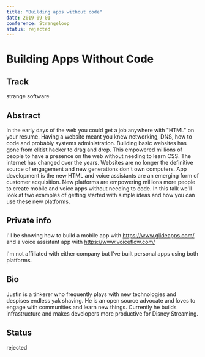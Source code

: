 ```yaml
---
title: "Building apps without code"
date: 2019-09-01
conference: Strangeloop
status: rejected
---
```


# Building Apps Without Code

## Track
strange software

## Abstract
In the early days of the web you could get a job anywhere with "HTML" on your resume. Having a website meant you knew networking, DNS, how to code and probably systems administration. Building basic websites has gone from elitist hacker to drag and drop. This empowered millions of people to have a presence on the web without needing to learn CSS.
The internet has changed over the years. Websites are no longer the definitive source of engagement and new generations don't own computers. App development is the new HTML and voice assistants are an emerging form of customer acquisition. New platforms are empowering millions more people to create mobile and voice apps without needing to code. In this talk we'll look at two examples of getting started with simple ideas and how you can use these new platforms.

## Private info
I'll be showing how to build a mobile app with https://www.glideapps.com/ and a voice assistant app with https://www.voiceflow.com/

I'm not affiliated with either company but I've built personal apps using both platforms.

## Bio
Justin is a tinkerer who frequently plays with new technologies and despises endless yak shaving. He is an open source advocate and loves to engage with communities and learn new things. Currently he builds infrastructure and makes developers more productive for Disney Streaming.

## Status
rejected
